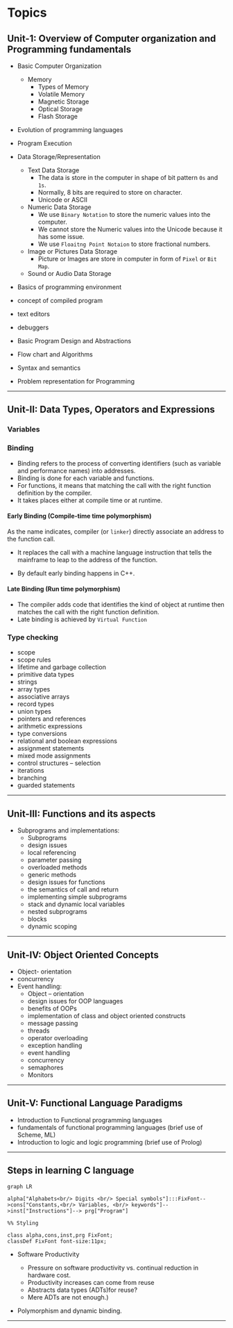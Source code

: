 
# Topics

## Unit-1: Overview of Computer organization and Programming fundamentals

- Basic Computer Organization
	- Memory
		- Types of Memory
		- Volatile Memory
		- Magnetic Storage
		- Optical Storage
		- Flash Storage

- Evolution of programming languages
- Program Execution
- Data Storage/Representation
	- Text Data Storage
		- The data is store in the computer in shape of bit pattern `0s` and `1s`. 
		- Normally, 8 bits are required to store on character.
		- Unicode or ASCII
	- Numeric Data Storage
		- We use `Binary Notation` to store the numeric values into the computer.
		- We cannot store the Numeric values into the Unicode because it has some issue.
		- We use `Floaitng Point Notaion` to store fractional numbers.
	- Image or Pictures Data Storage
		- Picture or Images are store in computer in form of `Pixel` or `Bit Map`.
	- Sound or Audio Data Storage

- Basics of programming environment
- concept of compiled program
- text editors
- debuggers
- Basic Program Design and Abstractions
- Flow chart and Algorithms
- Syntax and semantics
- Problem representation for Programming

---

## Unit-II: Data Types, Operators and Expressions

### Variables
### Binding

- Binding refers to the process of converting identifiers (such as variable and performance names) into addresses.
- Binding is done for each variable and functions.
- For functions, it means that matching the call with the right function definition by the compiler.
- It takes places either at compile time or at runtime.
	
#### Early Binding (Compile-time time polymorphism)

As the name indicates, compiler (or `linker`) directly associate an address to the function call.

- It replaces the call with a machine language instruction that tells the mainframe to leap to the address of the function.

- By default early binding happens in C++.

#### Late Binding (Run time polymorphism)

- The compiler adds code that identifies the kind of object at runtime then matches the call with the right function definition.
- Late binding is achieved by `Virtual Function`

### Type checking

- scope
- scope rules
- lifetime and garbage collection
- primitive data types
- strings
- array types
- associative arrays
- record types
- union types
- pointers and references
- arithmetic expressions
- type conversions
- relational and boolean expressions
- assignment statements
- mixed mode assignments
- control structures – selection
- iterations
- branching
- guarded statements

---

## Unit-III: Functions and its aspects

- Subprograms and implementations:
	- Subprograms
	- design issues
	- local referencing
	- parameter passing
	- overloaded methods
	- generic methods
	- design issues for functions
	- the semantics of call and return
	- implementing simple subprograms
	- stack and dynamic local variables
	- nested subprograms
	- blocks
	- dynamic scoping

---

## Unit-IV: Object Oriented Concepts

- Object- orientation
- concurrency
- Event handling: 
	- Object – orientation
	- design issues for OOP languages
	- benefits of OOPs
	- implementation of class and object oriented constructs 			 
	- message passing
	- threads 
	- operator overloading
	- exception handling
	- event handling
	- concurrency
	- semaphores
	- Monitors

---

## Unit-V: Functional Language Paradigms

- Introduction to Functional programming languages
- fundamentals of functional programming languages (brief use of Scheme, ML)
- Introduction to logic and logic programming (brief use of Prolog)

---

## Steps in learning C language

```mermaid
graph LR

alpha["Alphabets<br/> Digits <br/> Special symbols"]:::FixFont-->cons["Constants,<br/> Variables, <br/> keywords"]-->inst["Instructions"]--> prg["Program"]

%% Styling

class alpha,cons,inst,prg FixFont;
classDef FixFont font-size:11px;
```

- Software Productivity
	- Pressure on software productivity vs. continual reduction in hardware cost.
	- Productivity increases can come from reuse 
	- Abstracts data types (ADTs)for reuse?
	- Mere ADTs are not enough.)

- Polymorphism and dynamic binding.


---

